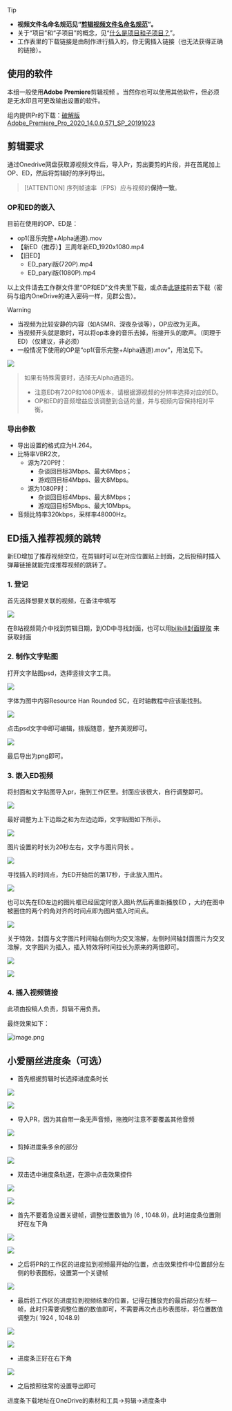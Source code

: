 

> [!TIP]
> - **视频文件名命名规范见“**[**剪辑视频文件名命名规范**](https://www.yuque.com/decmoe47/qc69ed/wyngip#e9bf48a2)**”。**
> - 关于“项目”和“子项目”的概念，见“[什么是项目和子项目？](https://www.yuque.com/decmoe47/qc69ed/ig9i3c#JnRvf)”。
> - 工作表里的下载链接是由制作进行插入的，你无需插入链接（也无法获得正确的链接）。
> 

## 使用的软件

本组一般使用**Adobe Premiere**剪辑视频 。当然你也可以使用其他软件，但必须是无水印且可更改输出设置的软件。

组内提供Pr的下载：[破解版Adobe_Premiere_Pro_2020_14.0.0.571_SP_20191023](https://mononobealice-my.sharepoint.cn/:u:/g/personal/e307220930_mononobealice_partner_onmschina_cn/EU3Vkb3hVwtKsLSgo2GLLbIBu2mP4r8Rv6mKgA9UGs-4LA?e=R44uYM)

## 剪辑要求

通过Onedrive网盘获取源视频文件后，导入Pr，剪出要剪的片段，并在首尾加上OP、ED，然后将剪辑好的序列导出。

> [!ATTENTION]
> 序列帧速率（FPS）应与视频的**保持一致**。

### OP和ED的嵌入

目前在使用的OP、ED是：

- op1(音乐完整+Alpha通道).mov
- 【新ED（推荐）】三周年新ED_1920x1080.mp4
- 【旧ED】
   - ED_paryi版(720P).mp4
   - ED_paryi版(1080P).mp4

以上文件请去工作群文件里“OP和ED”文件夹里下载，或点击[此链接](https://mononobealice-my.sharepoint.cn/:f:/g/personal/e307220930_mononobealice_partner_onmschina_cn/EtnpsrW3tm9ChG429aBh3X0Bu65D2w89P67NdscSu9gKRQ?e=jG6lk4)前去下载（密码与组内OneDrive的进入密码一样，见群公告）。

> [!WARNING]
> - 当视频为比较安静的内容（如ASMR、深夜杂谈等），OP应改为无声。
> - 当视频开头就是歌时，可以将op本身的音乐去掉，衔接开头的歌声。（同理于ED）（仅建议，非必须）
> - 一般情况下使用的OP是“op1(音乐完整+Alpha通道).mov”，用法见下。
> 
![](https://cdn.nlark.com/yuque/0/2020/png/2350898/1598150279064-fe5402f7-faed-4ac9-8ec0-7830d4bd9ca1.png#height=693&id=TzIZH&originHeight=872&originWidth=873&originalType=binary&ratio=1&size=0&status=done&style=none&width=694)
> 如果有特殊需要时，选择无Alpha通道的。
> - 注意ED有720P和1080P版本，请根据源视频的分辨率选择对应的ED。
> - OP和ED的音频增益应该调整到合适的量，并与视频内容保持相对平衡。


### 导出参数

- 导出设置的格式应为H.264。
- 比特率VBR2次，
   - 源为720P时：
      - 杂谈回目标3Mbps、最大6Mbps；
      - 游戏回目标4Mbps、最大8Mbps。
   - 源为1080P时：
      - 杂谈回目标4Mbps、最大8Mbps；
      - 游戏回目标5Mbps、最大10Mbps。
- 音频比特率320kbps，采样率48000Hz。

## ED插入推荐视频的跳转
新ED增加了推荐视频空位，在剪辑时可以在对应位置贴上封面，之后投稿时插入弹幕链接就能完成推荐视频的跳转了。

### 1. 登记
首先选择想要关联的视频，在备注中填写

![](https://gitee.com/anguvia/blogimage/raw/master/img/image-20210502223818587.png#id=ZXEdS&originHeight=145&originWidth=273&originalType=binary&ratio=1&status=done&style=none)

在B站视频简介中找到剪辑日期，到OD中寻找封面，也可以用[bilibili封面提取](https://bilicover.magecorn.com/) 来获取封面 

### 2. 制作文字贴图 
打开文字贴图psd，选择竖排文字工具。

![](https://gitee.com/anguvia/blogimage/raw/master/img/image-20210502224349148.png#id=pk00E&originHeight=784&originWidth=233&originalType=binary&ratio=1&status=done&style=none) 

字体为图中内容Resource Han Rounded SC，在时轴教程中应该能找到。

![](https://gitee.com/anguvia/blogimage/raw/master/img/image-20210502224429636.png#id=R4Q6F&originHeight=124&originWidth=431&originalType=binary&ratio=1&status=done&style=none) 

点击psd文字中即可编辑，排版随意，整齐美观即可。

![](https://gitee.com/anguvia/blogimage/raw/master/img/image-20210502224634037.png#id=dodK2&originHeight=526&originWidth=364&originalType=binary&ratio=1&status=done&style=none) 

最后导出为png即可。

### 3. 嵌入ED视频 
将封面和文字贴图导入pr，拖到工作区里。封面应该很大，自行调整即可。

![](https://gitee.com/anguvia/blogimage/raw/master/img/image-20210502225159365.png#id=Trfv4&originHeight=495&originWidth=859&originalType=binary&ratio=1&status=done&style=none) 

最好调整为上下边距之和为左边边距，文字贴图如下所示。

![](https://gitee.com/anguvia/blogimage/raw/master/img/image-20210502225334972.png#id=wlSY6&originHeight=229&originWidth=353&originalType=binary&ratio=1&status=done&style=none) 

图片设置的时长为20秒左右，文字与图片同长 。

![](https://gitee.com/anguvia/blogimage/raw/master/img/image-20210502225637915.png#id=WN0nB&originHeight=239&originWidth=197&originalType=binary&ratio=1&status=done&style=none) 

寻找插入的时间点，为ED开始后的第17秒，于此放入图片。

![](https://gitee.com/anguvia/blogimage/raw/master/img/image-20210502225848490.png#id=HkcfY&originHeight=213&originWidth=185&originalType=binary&ratio=1&status=done&style=none) 

也可以先在ED左边的图片框已经固定时嵌入图片然后再重新播放ED ，大约在图中被圈住的两个的角对齐的时间点即为图片插入时间点。

![](https://gitee.com/anguvia/blogimage/raw/master/img/image-20210502230738331.png#id=exqtX&originHeight=234&originWidth=352&originalType=binary&ratio=1&status=done&style=none) 

关于特效，封面与文字图片时间轴右侧均为交叉溶解，左侧时间轴封面图片为交叉溶解，文字图片为插入，插入特效将时间拉长为原来的两倍即可。

![](https://gitee.com/anguvia/blogimage/raw/master/img/image-20210502230128796.png#id=d99Gj&originHeight=277&originWidth=223&originalType=binary&ratio=1&status=done&style=none)

![](https://gitee.com/anguvia/blogimage/raw/master/img/image-20210502230046987.png#id=Du07v&originHeight=123&originWidth=185&originalType=binary&ratio=1&status=done&style=none)

### 4. 插入视频链接
此项由投稿人负责，剪辑不用负责。

最终效果如下：

![image.png](https://cdn.nlark.com/yuque/0/2021/png/2350898/1620363343051-5b3e37a4-85cf-4e96-aa6e-4386381ec3c7.png#clientId=u19855cc0-14cd-4&from=paste&height=447&id=uc085246d&originHeight=893&originWidth=1602&originalType=binary&ratio=1&size=2571512&status=done&style=none&taskId=ud9db1242-0745-4d1a-9ce8-fddcdb44fe1&width=801)

## 小爱丽丝进度条（可选）

- 首先根据剪辑时长选择进度条时长

![](https://cdn.nlark.com/yuque/0/2021/png/2350898/1633838314784-e99eb103-bf8d-41da-8e2a-f9e4e6f15433.png#clientId=u871e351f-2954-4&from=paste&id=u49bc6aed&originHeight=287&originWidth=684&originalType=url&ratio=1&status=done&style=none&taskId=u1c51b78a-1997-4142-85d5-cec994428fa)

![](https://cdn.nlark.com/yuque/0/2021/png/2350898/1633838314598-620e5d3f-8bfe-4c00-a8bd-f596ee36066b.png#clientId=u871e351f-2954-4&from=paste&id=u669319f4&originHeight=244&originWidth=574&originalType=url&ratio=1&status=done&style=none&taskId=u8844467b-71cd-4e45-9a52-bd8ea9c6fff)

- 导入PR，因为其自带一条无声音频，拖拽时注意不要覆盖其他音频

![](https://cdn.nlark.com/yuque/0/2021/png/2350898/1633838314621-39524fc3-4ab5-4284-afb9-e309740e7fdd.png#clientId=u871e351f-2954-4&from=paste&id=u7cd6629c&originHeight=196&originWidth=640&originalType=url&ratio=1&status=done&style=none&taskId=u393017a1-55b2-4e70-af09-053206b0cd4)

- 剪掉进度条多余的部分

![](https://cdn.nlark.com/yuque/0/2021/png/2350898/1633838314630-1ec24050-8600-4abc-b23d-a72d6891291c.png#clientId=u871e351f-2954-4&from=paste&id=u736f30a0&originHeight=288&originWidth=475&originalType=url&ratio=1&status=done&style=none&taskId=u56bad7d4-65a6-427d-bc93-96597f59b55)

- 双击选中进度条轨道，在源中点击效果控件

![](https://cdn.nlark.com/yuque/0/2021/png/2350898/1633838314672-dea6be1d-2411-454e-9dd9-ab36ac139b17.png#clientId=u871e351f-2954-4&from=paste&id=u13fe69f1&originHeight=562&originWidth=960&originalType=url&ratio=1&status=done&style=none&taskId=uffa8c079-e37b-4e7b-aa26-a813fe584a4)

![](https://cdn.nlark.com/yuque/0/2021/png/2350898/1633838315275-c0eb197f-5f90-423a-8be0-970c9170b013.png#clientId=u871e351f-2954-4&from=paste&id=u9971b3a6&originHeight=580&originWidth=965&originalType=url&ratio=1&status=done&style=none&taskId=u9590effa-cbe9-4a51-a00b-3e88aa4d739)

- 首先不要着急设置关键帧，调整位置数值为 (6 , 1048.9)，此时进度条位置刚好在左下角

![](https://cdn.nlark.com/yuque/0/2021/png/2350898/1633838315542-ed245363-146e-455f-a762-b83cd11a45be.png#clientId=u871e351f-2954-4&from=paste&id=u56503354&originHeight=86&originWidth=704&originalType=url&ratio=1&status=done&style=none&taskId=u2f583f22-fa25-4a15-b248-098940056d6)

![](https://cdn.nlark.com/yuque/0/2021/png/2350898/1633838315377-5020fd4a-8cf4-4ca7-b9da-66736e079267.png#clientId=u871e351f-2954-4&from=paste&id=uc5aaccff&originHeight=94&originWidth=778&originalType=url&ratio=1&status=done&style=none&taskId=u0e058151-951c-482e-9174-bfa8e4953c3)

- 之后将PR的工作区的进度拉到视频最开始的位置，点击效果控件中位置部分左侧的秒表图标，设置第一个关键帧

![](https://cdn.nlark.com/yuque/0/2021/png/2350898/1633838315421-2b0908a7-1117-4371-a10a-1fabf37ee048.png#clientId=u871e351f-2954-4&from=paste&id=ua05ef820&originHeight=135&originWidth=953&originalType=url&ratio=1&status=done&style=none&taskId=u67193aed-6054-4b24-8437-c680d9c4674)

- 最后将工作区的进度拉到视频结束的位置，记得在播放完的最后部分左移一帧，此时只需要调整位置的数值即可，不需要再次点击秒表图标，将位置数值调整为( 1924 , 1048.9)

![](https://cdn.nlark.com/yuque/0/2021/png/2350898/1633838315519-52430ea7-52dd-45fe-96bc-cb6dc488ea1a.png#clientId=u871e351f-2954-4&from=paste&id=ucd7826d5&originHeight=283&originWidth=138&originalType=url&ratio=1&status=done&style=none&taskId=u1f258bfe-d20d-42d3-875c-4bb36a12f22)

![](https://cdn.nlark.com/yuque/0/2021/png/2350898/1633838316048-b361cd1a-d915-49ab-a608-fe95895b094a.png#clientId=u871e351f-2954-4&from=paste&id=uaf14c6b7&originHeight=79&originWidth=701&originalType=url&ratio=1&status=done&style=none&taskId=u7b6b7eb7-4f38-4234-b53a-1127088f720)

- 进度条正好在右下角

![](https://cdn.nlark.com/yuque/0/2021/png/2350898/1633838316065-55187c20-511c-42d4-bc54-fe1a02e49457.png#clientId=u871e351f-2954-4&from=paste&id=uae8f7dbe&originHeight=41&originWidth=785&originalType=url&ratio=1&status=done&style=none&taskId=uecd9f81f-24bf-4845-a0b9-26b97358d24)

- 之后按照往常的设置导出即可

进度条下载地址在OneDrive的素材和工具→剪辑→进度条中


